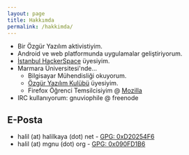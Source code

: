 ```yaml
---
layout: page
title: Hakkımda 
permalink: /hakkimda/
---
```


- Bir Özgür Yazılım aktivistiyim.
- Android ve web platformunda uygulamalar geliştiriyorum.
- [İstanbul HackerSpace](http://istanbulhs.org/) üyesiyim.
- Marmara Üniversitesi'nde...
  - Bilgisayar Mühendisliği okuyorum.
  - [Özgür Yazılım Kulübü](http://mgnu.org/) üyesiyim.
  - Firefox Öğrenci Temsilcisiyim @ [Mozilla](https://mozillians.org/en-US/u/gnuviophile/)
- IRC kullanıyorum: gnuviophile @ freenode

## E-Posta
- halil (at) halilkaya (dot) net - [GPG: 0xD20254F6](http://pgp.mit.edu/pks/lookup?search=halil%40halilkaya.net&op=index)
- halil (at) mgnu (dot) org - [GPG: 0x090FD1B6](http://pgp.mit.edu/pks/lookup?search=halil%40mgnu.org&op=index)
